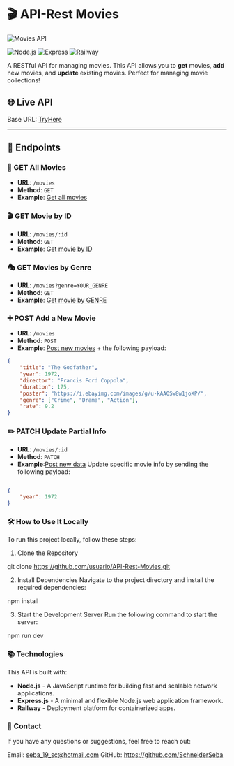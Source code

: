 
# 🎬 API-Rest Movies

![Movies API](https://media.giphy.com/media/l41YvpiA9uMWw5AMU/giphy.gif?cid=ecf05e47xmwmy1297uwnaxoqadyy2ftwm0gi8cclq674j66d&ep=v1_gifs_search&rid=giphy.gif&ct=g)

![Node.js](https://img.shields.io/badge/Node.js-339933?style=flat&logo=nodedotjs&logoColor=white)
![Express](https://img.shields.io/badge/Express-000000?style=flat&logo=express&logoColor=white)
![Railway](https://img.shields.io/badge/Deployed_on-Railway-blueviolet?style=flat&logo=railway&logoColor=white)

A RESTful API for managing movies. This API allows you to **get** movies, **add** new movies, and **update** existing movies. Perfect for managing movie collections!

## 🌐 Live API

Base URL: [TryHere](https://api-rest-chatonlive.up.railway.app/movies)

---

## 🚀 Endpoints

### 🎥 GET All Movies

- **URL**: `/movies`
- **Method**: `GET`
- **Example**: [Get all movies](https://api-rest-chatonlive.up.railway.app/movies)


### 🎬 GET Movie by ID
- **URL**: `/movies/:id`
- **Method**: `GET`
- **Example**: [Get movie by ID](https://api-rest-chatonlive.up.railway.app/movies/11d77af6-622e-11ef-a0a8-a2aa5758d06e)


### 🎭 GET Movies by Genre
- **URL**: `/movies?genre=YOUR_GENRE`
- **Method**: `GET`
- **Example**: [Get movie by GENRE](https://api-rest-chatonlive.up.railway.app/movies?genre=action)


### ➕ POST Add a New Movie
- **URL**: `/movies`
- **Method**: `POST`
- **Example**: [Post new movies](https://api-rest-chatonlive.up.railway.app/movies) + the following payload:
```json
{
    "title": "The Godfather",
    "year": 1972,
    "director": "Francis Ford Coppola",
    "duration": 175,
    "poster": "https://i.ebayimg.com/images/g/u-kAAOSw8w1joXP/",
    "genre": ["Crime", "Drama", "Action"],
    "rate": 9.2
}
```


### ✏️ PATCH Update Partial Info
- **URL**: `/movies/:id`
- **Method**: `PATCH`
- **Example**:[Post new data](https://api-rest-chatonlive.up.railway.app/movies/11d77af6-622e-11ef-a0a8-a2aa5758d06e) Update specific movie info by sending the following payload:

```json

{
    "year": 1972
}
```


### 🛠️ How to Use It Locally
To run this project locally, follow these steps:

1. Clone the Repository

git clone https://github.com/usuario/API-Rest-Movies.git

2. Install Dependencies
Navigate to the project directory and install the required dependencies:

npm install

3. Start the Development Server
Run the following command to start the server:

npm run dev


### 📚 Technologies
This API is built with:

- **Node.js** - A JavaScript runtime for building fast and scalable network applications.
- **Express.js** - A minimal and flexible Node.js web application framework.
- **Railway** - Deployment platform for containerized apps.


### 📧 Contact
If you have any questions or suggestions, feel free to reach out:

Email: seba_19_sc@hotmail.com
GitHub: https://github.com/SchneiderSeba
